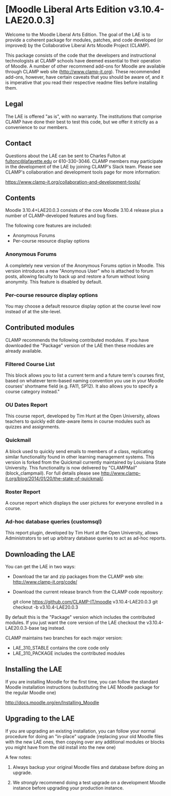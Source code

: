 # [Moodle Liberal Arts Edition v3.10.4-LAE20.0.3]

Welcome to the Moodle Liberal Arts Edition. The goal of the LAE is to provide a coherent package for modules, patches, and code developed (or improved) by the Collaborative Liberal Arts Moodle Project (CLAMP).

This package consists of the code that the developers and instructional technologists at CLAMP schools have deemed essential to their operation of Moodle. A number of other recommend add-ons for Moodle are available through CLAMP web site (<http://www.clamp-it.org>). These recommended add-ons,  however,  have certain caveats that you should be aware of, and it is imperative that you read their respective readme files before installing them.

## Legal

The LAE is offered "as is", with no warranty. The institutions that comprise CLAMP have done their best to test this code, but we offer it strictly as a convenience to our members.

## Contact

Questions about the LAE can be sent to Charles Fulton at fultonc@lafayette.edu or 610-330-3046. CLAMP members may participate in the development of the LAE by joining CLAMP's Slack team. Please see CLAMP's collaboration and development tools page for more information:

https://www.clamp-it.org/collaboration-and-development-tools/

## Contents

Moodle 3.10.4+LAE20.0.3 consists of the core Moodle 3.10.4 release plus a number of CLAMP-developed features and bug fixes.

The following core features are included:

* Anonymous Forums
* Per-course resource display options

### Anonymous Forums

A completely new version of the Anonymous Forums option in Moodle. This version introduces a new "Anonymous User" who is attached to forum posts, allowing faculty to back up and restore a forum without losing anonymity. This feature is disabled by default.

### Per-course resource display options

You may choose a default resource display option at the course level now instead of at the site-level.

## Contributed modules

CLAMP recommends the following contributed modules. If you have downloaded the "Package" version of the LAE then these modules are already available.

### Filtered Course List

This block allows you to list a current term and a future term's courses first, based on whatever term-based naming convention you use in your Moodle courses' shortname field (e.g. FA11, SP12). It also allows you to specify a course category instead."

### OU Dates Report

This course report, developed by Tim Hunt at the Open University, allows teachers to quickly edit date-aware items in course modules such as quizzes and assignments.

### Quickmail

A block used to quickly send emails to members of a class, replicating similar functionality found in other learning management systems. This version is forked from the Quickmail currently maintained by Louisiana State University. This functionality is now delivered by "CLAMPMail" (block_clampmail). For full details please see <http://www.clamp-it.org/blog/2014/01/20/the-state-of-quickmail/>.

### Roster Report

A course report which displays the user pictures for everyone enrolled in a course.

### Ad-hoc database queries (customsql)

This report plugin, developed by Tim Hunt at the Open University,  allows Administrators to set up arbitrary database queries to act as ad-hoc reports.

## Downloading the LAE

You can get the LAE in two ways:

* Download the tar and zip packages from the CLAMP web site: <http://www.clamp-it.org/code/>
* Download the current release branch from the CLAMP code repository:

    git clone https://github.com/CLAMP-IT/moodle v3.10.4-LAE20.0.3
    git checkout -b v3.10.4-LAE20.0.3

By default this is the "Package" version which includes the contributed modules. If you just want the core version of the LAE checkout the v3.10.4-LAE20.0.3-base tag instead.

CLAMP maintains two branches for each major version:

* LAE\_310\_STABLE contains the core code only
* LAE\_310\_PACKAGE includes the contributed modules

## Installing the LAE

If you are installing Moodle for the first time, you can follow the standard Moodle installation instructions (substituting the LAE Moodle package for the regular Moodle one)

<http://docs.moodle.org/en/Installing_Moodle>

## Upgrading to the LAE

If you are upgrading an existing installation, you can follow your normal procedure for doing an "in-place" upgrade (replacing your old Moodle files with the new LAE ones, then copying over any additional modules or blocks you might have from the old install into the new one)

A few notes:

1. Always backup your original Moodle files and database before doing an upgrade.

2. We *strongly* recommend doing a test upgrade on a development Moodle instance before upgrading your production instance.

